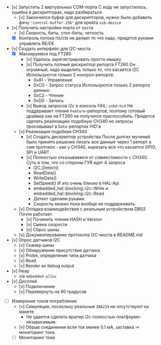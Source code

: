 - [v] Запустить 2 виртуальных COM-порта
    С ходу не запустилось, ошибка в дискрипторах, надо разбираться
    - [v] Закончился буфер для дискрипторов, нужно было добавить фичу `"control-buffer-256"` для крейта `usb-device`
- [v] Получить настройки порта от хоста
    - [v] Скорость, биты, стоп-биты, четность
    - [x] Контроль потока rts/cts не делает то что надо, придется руками управлять RE/DE
- [v] Создать интерфейс для I2C-моста
    - [x] Маскируемся под FT260
        - [v] Удалось зарегистрировать просто мышку
        - [v] Получить полный дискриптор репорта FT260
            Он огромный, надо выделить только то, что касается I2C
            Используются только 2 контрол-репорта:
            - 0xA1 - Управление
            - 0xC0 - Запрос статуса
            Используются только 2 репорта данных:
            - 0xC2 - Чтение
            - 0xD0 - Запись
        - [v] Вывод запросов i2c в консоль
        FAIL: `usbd-hid` Не поддеривает чтение `Feature`-репортов, поэтому готовый драйвер как на FT260 не получится приспособить. Придется сделать реализацию подобную CH340 но запросы просовываьт в `Data`-репортах HID'а
    - [v] Реализация подобная CH340
        - [v] Создать дискриптор устройства
            После долгих мучений было принято решение пихать все данные через 1 репорт а сам протокол - как у CH340, кырезать все что касается GPIO, SPI и UART
        - [v] Полностью отказываемся от совместимости с CH340. 
            Суть в том, что со стороны ГУЯ идет 4 запроса
            - I2C_Detect()
            - ReadData()
            - WriteData()
            - SetSpeed()
            И это очень близко в HAL-Api
            - embedded_hal::blocking::i2c::Write и embedded_hal::blocking::i2c::Read
            - Детект сделаем руками.
            - Скорость можно пока вообще не поддерживать.
    - [v] Отладка взаимодействия с реальным устройством
        DB02 Почти работает.
        - [v] Починить чтение HASH и Version
        - [v] Смена скорости
        - [v] Сброс шины
    - [v] Документирование протокола I2C-моста в README.md
- [v] Опрос датчиков I2C
    - [v] Сканер шины
    - [v] Обнаружение присутствия датчика
    - [v] Probe, определение типа датчика
    - [v] Read
    - [v] Render as debug output
- [v] Heap
    - via `embedded-alloc`
- [v] Дисплей
    - [v] Подключение
    - [v] Перевернуть на 90 градусов
- [ ] Измерение токов потребления
    - [v] Симуляция, поскольку реальные `INA219` не отсутствуют на макете
        - Не удается сделать врапер i2c полностью платформо-независимым.
    - [v] Обрыв соединения если ток менее 0.1 мА, заставка -> мониторинг тока.
    - [ ] Мониторинг тока
